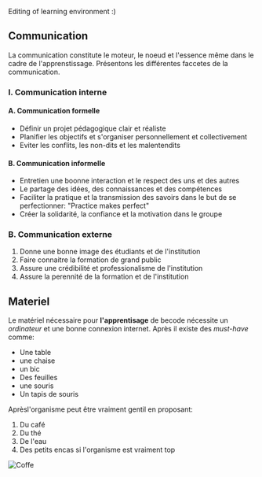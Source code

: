Editing of learning environment :) 

## Communication
  
  La communication constitute le moteur, le noeud et l'essence même dans le cadre de l'apprenstissage. Présentons les différentes faccetes de la communication.
  
  ### I. Communication interne
  
  #### A. Communication formelle
  
  * Définir un projet pédagogique clair et réaliste
  * Planifier les objectifs et s'organiser personnellement et collectivement
  * Eviter les conflits, les non-dits et les malentendits
  
  #### B. Communication informelle
  
  * Entretien une boonne interaction et le respect des uns et des autres
  * Le partage des idées, des connaissances et des compétences
  * Faciliter la pratique et la transmission des savoirs dans le but de se perfectionner: "Practice makes perfect"
  * Créer la solidarité, la confiance et la motivation dans le groupe
  
  ### B. Communication externe
  
  1. Donne une bonne image des étudiants et de l'institution
  2. Faire connaitre la formation de grand public
  3. Assure une crédibilité et professionalisme de l'institution
  4. Assure la perennité de la formation et de l'institution 

## Materiel

  Le matériel nécessaire pour **l'apprentisage** de becode nécessite un *ordinateur* et une bonne connexion internet.
Après il existe des *must-have* comme:

  * Une table
  * une chaise
  * un bic
  * Des feuilles
  * une souris
  * Un tapis de souris
  
Aprèsl'organisme peut être vraiment gentil en proposant:
  
  1. Du café
  2. Du thé
  3. De l'eau
  4. Des petits encas si l'organisme est vraiment top 

![Coffe](https://media.giphy.com/media/CqtG4f5UF9G5q/giphy.gif)


